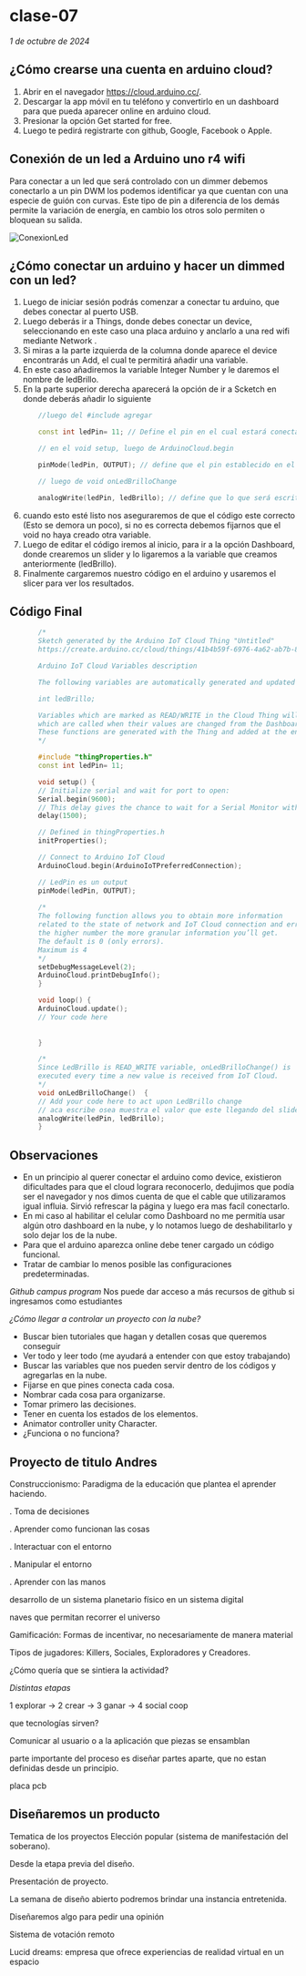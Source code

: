 # clase-07
*1 de octubre de 2024*

## ¿Cómo crearse una cuenta en arduino cloud?

1. Abrir en el navegador https://cloud.arduino.cc/.
2. Descargar la app móvil en tu teléfono y convertirlo en un dashboard para que pueda aparecer online en arduino cloud.
3. Presionar la opción Get started for free.
4. Luego te pedirá registrarte con github, Google, Facebook o Apple.

## Conexión de un led a Arduino uno r4 wifi
Para conectar a un led que será controlado con un dimmer debemos conectarlo a un pin DWM los podemos identificar ya que cuentan con una especie de guión con curvas. Este tipo de pin a diferencia de los demás permite la variación de energía, en cambio los otros solo permiten o bloquean su salida.

 ![ConexionLed](https://github.com/user-attachments/assets/fc270553-770f-4d32-a951-1f9d040a719c)

 ## ¿Cómo conectar un arduino y hacer un dimmed con un led?
 
1. Luego de iniciar sesión podrás comenzar a conectar tu arduino, que debes conectar al puerto USB.
2. Luego deberás ir a Things, donde debes conectar un device, seleccionando en este caso una placa arduino y anclarlo a una red wifi mediante Network .
2. Si miras a la parte izquierda de la columna donde aparece el device encontrarás un Add, el cual te permitirá añadir una variable.
4. En este caso añadiremos la variable Integer Number y le daremos el nombre de ledBrillo.
5. En la parte superior derecha aparecerá la opción de ir a Scketch en donde deberás añadir lo siguiente
   
```ino
       //luego del #include agregar

       const int ledPin= 11; // Define el pin en el cual estará conectado el Led

       // en el void setup, luego de ArduinoCloud.begin

       pinMode(ledPin, OUTPUT); // define que el pin establecido en el inicio sera una salida

       // luego de void onLedBrilloChange

       analogWrite(ledPin, ledBrillo); // define que lo que será escrito será la variación del brillo en el led
```
6. cuando esto esté listo nos aseguraremos de que el código este correcto (Esto se demora un poco), si no es correcta debemos fijarnos que el void no haya creado otra variable.
7. Luego de editar el código iremos al inicio, para ir a la opción Dashboard, donde crearemos un slider y lo ligaremos a la variable que creamos anteriormente (ledBrillo).
8. Finalmente cargaremos nuestro código en el arduino y usaremos el slicer para ver los resultados.

## Código Final

```ino
       /* 
       Sketch generated by the Arduino IoT Cloud Thing "Untitled"
       https://create.arduino.cc/cloud/things/41b4b59f-6976-4a62-ab7b-8e173c8f3081 

       Arduino IoT Cloud Variables description

       The following variables are automatically generated and updated when changes are made to the Thing

       int ledBrillo;

       Variables which are marked as READ/WRITE in the Cloud Thing will also have functions
       which are called when their values are changed from the Dashboard.
       These functions are generated with the Thing and added at the end of this sketch.
       */

       #include "thingProperties.h"
       const int ledPin= 11;

       void setup() {
       // Initialize serial and wait for port to open:
       Serial.begin(9600);
       // This delay gives the chance to wait for a Serial Monitor without blocking if none is found
       delay(1500); 

       // Defined in thingProperties.h
       initProperties();

       // Connect to Arduino IoT Cloud
       ArduinoCloud.begin(ArduinoIoTPreferredConnection);

       // LedPin es un output
       pinMode(ledPin, OUTPUT);
  
       /*
       The following function allows you to obtain more information
       related to the state of network and IoT Cloud connection and errors
       the higher number the more granular information you’ll get.
       The default is 0 (only errors).
       Maximum is 4
       */
       setDebugMessageLevel(2);
       ArduinoCloud.printDebugInfo();
       }

       void loop() {
       ArduinoCloud.update();
       // Your code here 
  
  
       }

       /*
       Since LedBrillo is READ_WRITE variable, onLedBrilloChange() is
       executed every time a new value is received from IoT Cloud.
       */
       void onLedBrilloChange()  {
       // Add your code here to act upon LedBrillo change
       // aca escribe osea muestra el valor que este llegando del slider que esta conectado a int ledBrillo;  y se lo aplica al led
       analogWrite(ledPin, ledBrillo);
       }
```

## Observaciones 

- En un principio al querer conectar el arduino como device, existieron dificultades para que el cloud lograra reconocerlo, dedujimos que podía ser el navegador y nos dimos cuenta de que el cable que utilizaramos igual influia. Sirvió refrescar la página y luego era mas facíl conectarlo.
- En mi caso al habilitar el celular como Dashboard no me permitía usar algún otro dashboard en la nube, y lo notamos luego de deshabilitarlo y solo dejar los de la nube.
- Para que el arduino aparezca online  debe tener cargado un código funcional.
- Tratar de cambiar lo menos posible las configuraciones predeterminadas.

 *Github campus program*
Nos puede dar acceso a más recursos de github si ingresamos como estudiantes

*¿Cómo llegar a controlar un proyecto con la nube?*

- Buscar bien tutoriales que hagan y detallen cosas que queremos conseguir
- Ver todo y leer todo (me ayudará a entender con que estoy trabajando)
- Buscar las variables que nos pueden servir dentro de los códigos y agregarlas en la nube.
- Fijarse en que pines conecta cada cosa.
- Nombrar cada cosa para organizarse.
- Tomar primero las decisiones.
- Tener en cuenta los estados de los elementos.
- Animator controller unity Character.
- ¿Funciona o no funciona?

## Proyecto de titulo Andres

Construccionismo: Paradigma de la educación que plantea el aprender haciendo.

. Toma de decisiones

. Aprender como funcionan las cosas

. Interactuar con el entorno

. Manipular el entorno

. Aprender con las manos

desarrollo de un sistema planetario físico en un sistema digital

naves que permitan recorrer el universo

Gamificación: Formas de incentivar, no necesariamente de manera material

Tipos de jugadores: Killers, Sociales, Exploradores y Creadores.

¿Cómo quería que se sintiera la actividad?

*Distintas etapas*

1 explorar -> 2 crear -> 3 ganar -> 4 social coop

que tecnologías sirven?

Comunicar al usuario o a la aplicación que piezas se ensamblan

 parte importante del proceso es diseñar partes aparte, que no estan definidas desde un principio.

 placa pcb

## Diseñaremos un producto

Tematica de los proyectos Elección popular (sistema de manifestación del soberano).

Desde la etapa previa del diseño.

Presentación de proyecto.

La semana de diseño abierto podremos brindar una instancia entretenida.

Diseñaremos algo para pedir una opinión

Sistema de votación remoto 

Lucid dreams: empresa que ofrece experiencias de realidad virtual en un  espacio 
